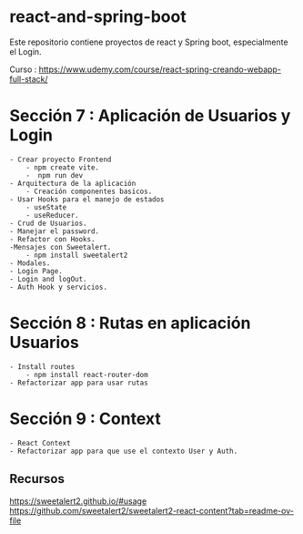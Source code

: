 # react-and-spring-boot

Este repositorio contiene proyectos de react y Spring boot, especialmente el Login.

Curso :
https://www.udemy.com/course/react-spring-creando-webapp-full-stack/

# Sección 7 : Aplicación de Usuarios y Login

    - Crear proyecto Frontend
        - npm create vite.
        -  npm run dev
    - Arquitectura de la aplicación 
        - Creación componentes basicos.
    - Usar Hooks para el manejo de estados
        - useState
        - useReducer.
    - Crud de Usuarios.
    - Manejar el password.
    - Refactor con Hooks.
    -Mensajes con Sweetalert.
        - npm install sweetalert2
    - Modales.
    - Login Page.
    - Login and logOut.
    - Auth Hook y servicios.

# Sección 8 : Rutas en aplicación Usuarios

    - Install routes
        - npm install react-router-dom
    - Refactorizar app para usar rutas    

 
# Sección 9 : Context
    - React Context
    - Refactorizar app para que use el contexto User y Auth.


## Recursos
https://sweetalert2.github.io/#usage
https://github.com/sweetalert2/sweetalert2-react-content?tab=readme-ov-file